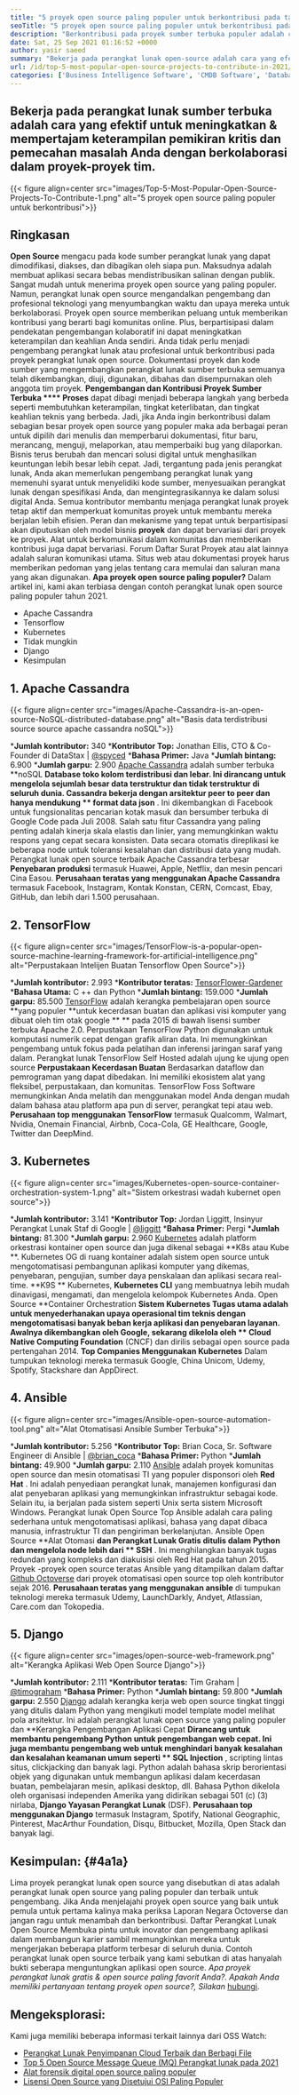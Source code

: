 ```yaml
---
title: "5 proyek open source paling populer untuk berkontribusi pada tahun 2021" 
seoTitle: "5 proyek open source paling populer untuk berkontribusi pada tahun 2021" 
description: "Berkontribusi pada proyek sumber terbuka populer adalah cara yang efektif untuk meningkatkan keterampilan pemecahan masalah Anda dengan berkolaborasi dalam proyek tim." 
date: Sat, 25 Sep 2021 01:16:52 +0000
author: yasir saeed
summary: "Bekerja pada perangkat lunak open-source adalah cara yang efektif untuk meningkatkan & amp; Tajam pemikiran kritis dan keterampilan pemecahan masalah Anda dengan berkolaborasi dalam proyek tim." 
url: /id/top-5-most-popular-open-source-projects-to-contribute-in-2021/
categories: ['Business Intelligence Software', 'CMDB Software', 'Database Management Software', 'Deployment Tools', 'Learning Management System', 'Rapid Application Development', 'Software Development']
---
```


## Bekerja pada perangkat lunak sumber terbuka adalah cara yang efektif untuk meningkatkan & mempertajam keterampilan pemikiran kritis dan pemecahan masalah Anda dengan berkolaborasi dalam proyek-proyek tim.

{{< figure align=center src="images/Top-5-Most-Popular-Open-Source-Projects-To-Contribute-1.png" alt="5 proyek open source paling populer untuk berkontribusi">}}


## **Ringkasan**
**Open Source**  mengacu pada kode sumber perangkat lunak yang dapat dimodifikasi, diakses, dan dibagikan oleh siapa pun. Maksudnya adalah membuat aplikasi secara bebas mendistribusikan salinan dengan publik. Sangat mudah untuk menerima proyek open source yang paling populer. Namun, perangkat lunak open source mengandalkan pengembang dan profesional teknologi yang menyumbangkan waktu dan upaya mereka untuk berkolaborasi. Proyek open source memberikan peluang untuk memberikan kontribusi yang berarti bagi komunitas online. Plus, berpartisipasi dalam pendekatan pengembangan kolaboratif ini dapat meningkatkan keterampilan dan keahlian Anda sendiri.
Anda tidak perlu menjadi pengembang perangkat lunak atau profesional untuk berkontribusi pada proyek perangkat lunak open source. Dokumentasi proyek dan kode sumber yang mengembangkan perangkat lunak sumber terbuka semuanya telah dikembangkan, diuji, digunakan, dibahas dan disempurnakan oleh anggota tim proyek. **Pengembangan dan Kontribusi Proyek Sumber Terbuka  ****  Proses**  dapat dibagi menjadi beberapa langkah yang berbeda seperti membutuhkan keterampilan, tingkat keterlibatan, dan tingkat keahlian teknis yang berbeda. Jadi, jika Anda ingin berkontribusi dalam sebagian besar proyek open source yang populer maka ada berbagai peran untuk dipilih dari menulis dan memperbarui dokumentasi, fitur baru, merancang, menguji, melaporkan, atau memperbaiki bug yang dilaporkan.
Bisnis terus berubah dan mencari solusi digital untuk menghasilkan keuntungan lebih besar lebih cepat. Jadi, tergantung pada jenis perangkat lunak, Anda akan memerlukan pengembang perangkat lunak yang memenuhi syarat untuk menyelidiki kode sumber, menyesuaikan perangkat lunak dengan spesifikasi Anda, dan mengintegrasikannya ke dalam solusi digital Anda. Semua kontributor membantu menjaga perangkat lunak proyek tetap aktif dan memperkuat komunitas proyek untuk membantu mereka berjalan lebih efisien. Peran dan mekanisme yang tepat untuk berpartisipasi akan diputuskan oleh model bisnis **proyek**  dan dapat bervariasi dari proyek ke proyek. Alat untuk berkomunikasi dalam komunitas dan memberikan kontribusi juga dapat bervariasi. Forum Daftar Surat Proyek atau alat lainnya adalah saluran komunikasi utama. Situs web atau dokumentasi proyek harus memberikan pedoman yang jelas tentang cara memulai dan saluran mana yang akan digunakan.
**Apa proyek open source paling populer?**  Dalam artikel ini, kami akan terbiasa dengan contoh perangkat lunak open source paling populer tahun 2021.
  * Apache Cassandra
  * Tensorflow
  * Kubernetes
  * Tidak mungkin
  * Django
  * Kesimpulan

## 1. Apache Cassandra

{{< figure align=center src="images/Apache-Cassandra-is-an-open-source-NoSQL-distributed-database.png" alt="Basis data terdistribusi source source apache cassandra noSQL">}}

  ***Jumlah kontributor:**  340
  ***Kontributor Top:**  Jonathan Ellis, CTO & Co-Founder di DataStax | [@spyced][1]
  ***Bahasa Primer:**  Java
  ***Jumlah bintang:**  6.900
  ***Jumlah garpu:**  2.900
[Apache Cassandra][2] adalah sumber terbuka **noSQL  **Database toko kolom terdistribusi dan lebar. Ini dirancang untuk mengelola sejumlah besar data terstruktur dan tidak terstruktur di seluruh dunia. Cassandra bekerja dengan arsitektur peer to peer dan hanya mendukung **  format data json** . Ini dikembangkan di Facebook untuk fungsionalitas pencarian kotak masuk dan bersumber terbuka di Google Code pada Juli 2008.
Salah satu fitur Cassandra yang paling penting adalah kinerja skala elastis dan linier, yang memungkinkan waktu respons yang cepat secara konsisten. Data secara otomatis direplikasi ke beberapa node untuk toleransi kesalahan dan distribusi data yang mudah. Perangkat lunak open source terbaik Apache Cassandra terbesar **Penyebaran produksi**  termasuk Huawei, Apple, Netflix, dan mesin pencari Cina Easou.
**Perusahaan teratas yang menggunakan Apache Cassandra**  termasuk Facebook, Instagram, Kontak Konstan, CERN, Comcast, Ebay, GitHub, dan lebih dari 1.500 perusahaan.

## 2. TensorFlow

{{< figure align=center src="images/TensorFlow-is-a-popular-open-source-machine-learning-framework-for-artificial-intelligence.png" alt="Perpustakaan Intelijen Buatan Tensorflow Open Source">}}

  ***Jumlah kontributor:**  2.993
  ***Kontributor teratas:**  [TensorFlower-Gardener][3]
  ***Bahasa Utama:**  C ++ dan Python
  ***Jumlah bintang:**  159.000
  ***Jumlah garpu:**  85.500
[TensorFlow][4] adalah kerangka pembelajaran open source **yang populer  **untuk kecerdasan buatan dan aplikasi visi komputer yang dibuat oleh tim otak google ** **  pada 2015 di bawah lisensi sumber terbuka Apache 2.0. Perpustakaan TensorFlow Python digunakan untuk komputasi numerik cepat dengan grafik aliran data. Ini memungkinkan pengembang untuk fokus pada pelatihan dan inferensi jaringan saraf yang dalam.
Perangkat lunak TensorFlow Self Hosted adalah ujung ke ujung open source **Perpustakaan Kecerdasan Buatan**  Berdasarkan dataflow dan pemrograman yang dapat dibedakan. Ini memiliki ekosistem alat yang fleksibel, perpustakaan, dan komunitas. TensorFlow Foss Software memungkinkan Anda melatih dan menggunakan model Anda dengan mudah dalam bahasa atau platform apa pun di server, perangkat tepi atau web.
**Perusahaan top menggunakan TensorFlow**  termasuk Qualcomm, Walmart, Nvidia, Onemain Financial, Airbnb, Coca-Cola, GE Healthcare, Google, Twitter dan DeepMind.

## 3. Kubernetes

{{< figure align=center src="images/Kubernetes-open-source-container-orchestration-system-1.png" alt="Sistem orkestrasi wadah kubernet open source">}}

  ***Jumlah kontributor:**  3.141
  ***Kontributor Top:**  Jordan Liggitt, Insinyur Perangkat Lunak Staf di Google | [@liggitt][5]
  ***Bahasa Primer:**  Pergi
  ***Jumlah bintang:**  81.300
  ***Jumlah garpu:**  2.960
[Kubernetes][6] adalah platform orkestrasi kontainer open source dan juga dikenal sebagai **K8s atau Kube **. Kubernetes OG di ruang kontainer adalah sistem open source untuk mengotomatisasi pembangunan aplikasi komputer yang dikemas, penyebaran, pengujian, sumber daya penskalaan dan aplikasi secara real-time.  **K9S **  Kubernetes,  **Kubernetes CLI**   yang membuatnya lebih mudah dinavigasi, mengamati, dan mengelola kelompok Kubernetes Anda.
Open Source **Container Orchestration  **Sistem Kubernetes Tugas utama adalah untuk menyederhanakan upaya operasional tim teknis dengan mengotomatisasi banyak beban kerja aplikasi dan penyebaran layanan. Awalnya dikembangkan oleh Google, sekarang dikelola oleh **  Cloud Native Computing Foundation**  (CNCF) dan dirilis sebagai open source pada pertengahan 2014.
**Top Companies Menggunakan Kubernetes**  Dalam tumpukan teknologi mereka termasuk Google, China Unicom, Udemy, Spotify, Stackshare dan AppDirect.

## 4. Ansible

{{< figure align=center src="images/Ansible-open-source-automation-tool.png" alt="Alat Otomatisasi Ansible Sumber Terbuka">}}

  ***Jumlah kontributor:**  5.256
  ***Kontributor Top:**  Brian Coca, Sr. Software Engineer di Ansible | [@brian_coca][7]
  ***Bahasa Primer:**  Python
  ***Jumlah bintang:**  49.900
  ***Jumlah garpu:**  2.110
[Ansible][8] adalah proyek komunitas open source dan mesin otomatisasi TI yang populer disponsori oleh **Red Hat** . Ini adalah penyediaan perangkat lunak, manajemen konfigurasi dan alat penyebaran aplikasi yang memungkinkan infrastruktur sebagai kode. Selain itu, ia berjalan pada sistem seperti Unix serta sistem Microsoft Windows. Perangkat lunak Open Source Top Ansible adalah cara paling sederhana untuk mengotomatisasi aplikasi, bahasa yang dapat dibaca manusia, infrastruktur TI dan pengiriman berkelanjutan.
Ansible Open Source **Alat Otomasi  **dan Perangkat Lunak Gratis ditulis dalam Python dan mengelola node lebih dari **  SSH** . Ini menghilangkan banyak tugas redundan yang kompleks dan diakuisisi oleh Red Hat pada tahun 2015. Proyek -proyek open source teratas Ansible yang ditampilkan dalam daftar [Github Octoverse][9] dari proyek otomatisasi open source top oleh kontributor sejak 2016.
**Perusahaan teratas yang menggunakan ansible**  di tumpukan teknologi mereka termasuk Udemy, LaunchDarkly, Andyet, Atlassian, Care.com dan Tokopedia.

## 5. Django

{{< figure align=center src="images/open-source-web-framework.png" alt="Kerangka Aplikasi Web Open Source Django">}}

  ***Jumlah kontributor:**  2.111
  ***Kontributor teratas:**  Tim Graham | [@timograham][10]
  ***Bahasa Primer:**  Python
  ***Jumlah bintang:**  59.800
  ***Jumlah garpu:**  2.550
[Django][11] adalah kerangka kerja web open source tingkat tinggi yang ditulis dalam Python yang mengikuti model template model melihat pola arsitektur. Ini adalah perangkat lunak open source yang paling populer dan **Kerangka Pengembangan Aplikasi Cepat  **Dirancang untuk membantu pengembang Python untuk pengembangan web cepat. Ini juga membantu pengembang web untuk menghindari banyak kesalahan dan kesalahan keamanan umum seperti **  SQL Injection** , scripting lintas situs, clickjacking dan banyak lagi.
Python adalah bahasa skrip berorientasi objek yang digunakan untuk membangun aplikasi dalam kecerdasan buatan, pembelajaran mesin, aplikasi desktop, dll. Bahasa Python dikelola oleh organisasi independen Amerika yang didirikan sebagai 501 (c) (3) nirlaba, **Django Yayasan Perangkat Lunak**  (DSF).
**Perusahaan top menggunakan Django**  termasuk Instagram, Spotify, National Geographic, Pinterest, MacArthur Foundation, Disqu, Bitbucket, Mozilla, Open Stack dan banyak lagi.

## **Kesimpulan:** {#4a1a}
Lima proyek perangkat lunak open source yang disebutkan di atas adalah perangkat lunak open source yang paling populer dan terbaik untuk pengembang. Jika Anda menjelajahi proyek open source yang baik untuk pemula untuk pertama kalinya maka periksa Laporan Negara Octoverse dan jangan ragu untuk menambah dan berkontribusi. Daftar Perangkat Lunak Open Source Membuka pintu untuk inovator dan pengembang aplikasi dalam membangun karier sambil memungkinkan mereka untuk mengerjakan beberapa platform terbesar di seluruh dunia. Contoh perangkat lunak open source terbaik yang kami sebutkan di atas hanyalah bukti seberapa menguntungkan aplikasi open source.
_Apa proyek perangkat lunak gratis & open source paling favorit Anda?. Apakah Anda memiliki pertanyaan tentang proyek open source?, Silakan_ [hubungi][12].

## Mengeksplorasi:
Kami juga memiliki beberapa informasi terkait lainnya dari OSS Watch:
  * [Perangkat Lunak Penyimpanan Cloud Terbaik dan Berbagi File][13]
  * [Top 5 Open Source Message Queue (MQ) Perangkat lunak pada 2021][14]
  * [Alat forensik digital open source paling populer][15]
  * [Lisensi Open Source yang Disetujui OSI Paling Populer][16]

  
[1]: https://twitter.com/spyced?lang=en
[2]: https://cassandra.apache.org/
[3]: https://github.com/tensorflower-gardener
[4]: https://www.tensorflow.org/
[5]: https://twitter.com/liggitt?lang=en
[6]: https://kubernetes.io/
[7]: https://twitter.com/brian_coca?lang=en
[8]: https://www.ansible.com/
[9]: https://octoverse.github.com/#top-and-trending-projects
[10]: https://twitter.com/timograham?lang=en
[11]: https://www.djangoproject.com/
[12]: mailto:yasir.saeed@aspose.com
[13]: https://products.containerize.com/backup-and-sync/
[14]: https://blog.containerize.com/message-queue-software/top-5-open-source-message-queue-software-in-2021/
[15]: https://blog.containerize.com/digital-forensic-tools/top-5-open-source-digital-forensic-tools-in-2021/
[16]: https://blog.containerize.com/licenses-standards/top-5-most-popular-osi-approved-open-source-licenses-of-2021/
